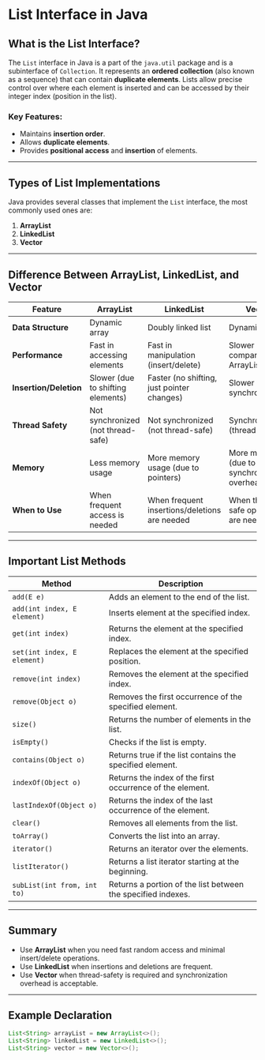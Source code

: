 # List Interface in Java

## What is the List Interface?

The `List` interface in Java is a part of the `java.util` package and is a subinterface of `Collection`. It represents an **ordered collection** (also known as a sequence) that can contain **duplicate elements**. Lists allow precise control over where each element is inserted and can be accessed by their integer index (position in the list).

### Key Features:
- Maintains **insertion order**.
- Allows **duplicate elements**.
- Provides **positional access** and **insertion** of elements.

---

## Types of List Implementations

Java provides several classes that implement the `List` interface, the most commonly used ones are:

1. **ArrayList**
2. **LinkedList**
3. **Vector**

---

## Difference Between ArrayList, LinkedList, and Vector

| Feature                | ArrayList                         | LinkedList                        | Vector                            |
|------------------------|-----------------------------------|-----------------------------------|-----------------------------------|
| **Data Structure**     | Dynamic array                     | Doubly linked list                | Dynamic array                     |
| **Performance**        | Fast in accessing elements        | Fast in manipulation (insert/delete) | Slower compared to ArrayList     |
| **Insertion/Deletion** | Slower (due to shifting elements) | Faster (no shifting, just pointer changes) | Slower due to synchronization    |
| **Thread Safety**      | Not synchronized (not thread-safe) | Not synchronized (not thread-safe) | Synchronized (thread-safe)       |
| **Memory**             | Less memory usage                 | More memory usage (due to pointers) | More memory (due to synchronization overhead) |
| **When to Use**        | When frequent access is needed    | When frequent insertions/deletions are needed | When thread-safe operations are needed |

---

## Important List Methods

| Method                          | Description |
|----------------------------------|-------------|
| `add(E e)`                      | Adds an element to the end of the list. |
| `add(int index, E element)`     | Inserts element at the specified index. |
| `get(int index)`                | Returns the element at the specified index. |
| `set(int index, E element)`     | Replaces the element at the specified position. |
| `remove(int index)`             | Removes the element at the specified index. |
| `remove(Object o)`              | Removes the first occurrence of the specified element. |
| `size()`                        | Returns the number of elements in the list. |
| `isEmpty()`                     | Checks if the list is empty. |
| `contains(Object o)`            | Returns true if the list contains the specified element. |
| `indexOf(Object o)`             | Returns the index of the first occurrence of the element. |
| `lastIndexOf(Object o)`         | Returns the index of the last occurrence of the element. |
| `clear()`                       | Removes all elements from the list. |
| `toArray()`                     | Converts the list into an array. |
| `iterator()`                    | Returns an iterator over the elements. |
| `listIterator()`                | Returns a list iterator starting at the beginning. |
| `subList(int from, int to)`     | Returns a portion of the list between the specified indexes. |

---

## Summary

- Use **ArrayList** when you need fast random access and minimal insert/delete operations.
- Use **LinkedList** when insertions and deletions are frequent.
- Use **Vector** when thread-safety is required and synchronization overhead is acceptable.

---

## Example Declaration

```java
List<String> arrayList = new ArrayList<>();
List<String> linkedList = new LinkedList<>();
List<String> vector = new Vector<>();
